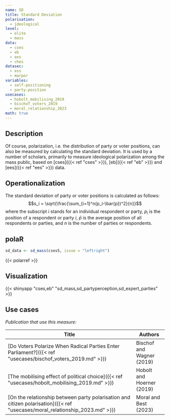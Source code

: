 ```yaml
---
name: SD
title: Standard Deviation
polarisation:
  - ideological
level:
  - elite
  - mass
data:
  - cses
  - eb
  - ees
  - ches
datasec:
  - ess
  - marpor
variables:
  - self-positioning
  - party-position
usecases:
  - hobolt_mobilising_2019
  - bischof_voters_2019
  - moral_relationship_2023
math: true
---
```

## Description
Of course, polarization, i.e. the distribution of party or voter positions, can also be measured by calculating the standard deviation. It is used by a number of scholars, primarily to measure ideological polarization among the mass public, based on [cses]({{< ref "cses" >}}), [eb]({{< ref "eb" >}}) and [ees]({{< ref "ees" >}}) data.

## Operationalization
The standard deviation of party or voter positions is calculated as follows:
$$s_i = \sqrt{\frac{\sum_{i=1}^n(p_i-\bar{p})^2}{n}}$$
where the subscript $i$ stands for an individual respondent or party, $p_i$ is the position of a respondent or party $i$, $\bar{p}$ is the average position of all respondents or parties, and $n$ is the number of parties or respondents.



## polaR
``` r
sd_data <- sd_mass(cses5, issue = "leftright")
```
{{< polarref >}}

## Visualization
{{< shinyapp "cses,eb" "sd_mass,sd_partyperception,sd_expert_parties" >}}

## Use cases
_Publication that use this measure:_

| Title                                                                                                            | Authors                   |
| ---------------------------------------------------------------------------------------------------------------- | ------------------------- |
| [Do Voters Polarize When Radical Parties Enter Parliament?]({{< ref "usecases/bischof_voters_2019.md" >}})                   | Bischof and Wagner (2019) |
| [The mobilising effect of political choice]({{< ref "usecases/hobolt_mobilising_2019.md" >}})                                | Hobolt and Hoerner (2019) |
| [On the relationship between party polarisation and citizen polarisation]({{< ref "usecases/moral_relationship_2023.md" >}}) | Moral and Best (2023)     |

